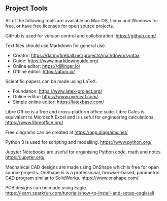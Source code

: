 ## Project Tools

All of the following tools are available on Mac OS, Linux and Windows for free, or have free licenses for open source projects.

GitHub is used for version control and collaboration. https://github.com/

Text files should use Markdown for general use.
- Creator: https://daringfireball.net/projects/markdown/syntax
- Guide: https://www.markdownguide.org/
- Online editor: https://dillinger.io/
- Offline editor: https://atom.io/

Scientific papers can be made using LaTeX.
- Foundation: https://www.latex-project.org/
- Online editor: https://www.overleaf.com/
- Simple online editor: https://latexbase.com/

Libre Office is a free and cross-platform office suite. Libre Calcs is equivalent to Microsoft Excel and is useful for engineering calculations. https://www.libreoffice.org/

Free diagrams can be created at https://app.diagrams.net/

Python 3 is used for scripting and modelling. https://www.python.org/

Jupyter Notebooks are useful for organising Python code, math and notes. https://jupyter.org/

Mechanical CAD designs are made using OnShape which is free for open source projects. OnShape is is a professional, browser-based, parametric CAD program similar to SolidWorks. https://www.onshape.com/

PCB designs can be made using Eagle. https://learn.sparkfun.com/tutorials/how-to-install-and-setup-eagle/all
